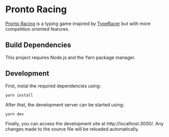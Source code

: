 # Pronto Racing
[Pronto Racing](https://prontotools.github.io/pronto-racing/) is a typing game inspired by [TypeRacer](http://play.typeracer.com/) but with more competition oriented features.

## Build Dependencies
This project requires Node.js and the Yarn package manager.

## Development
First, instal the required dependencies using:

`yarn install`

After that, the development server can be started using:

`yarn dev`

Finally, you can access the development site at http://localhost:3000/. Any changes made to the source file will be reloaded automatically.

